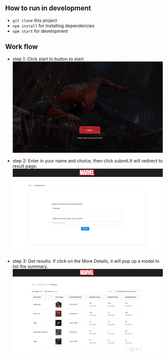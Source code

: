 ## How to run in development
* `git clone` this project
* `npm install` for installing dependencies
* `npm start` for development

## Work flow
- step 1: 
Click start to button to start
![image](https://github.com/SeeinWang/Marvel-heroes/blob/main/public/image/page1.jpeg)

- step 2:
Enter in your name and choice, then click submit.It will redirect to result page.
![image](https://github.com/SeeinWang/Marvel-heroes/blob/main/public/image/page2.jpeg)

- step 3:
Get results.
If click on the More Details, it will pop up a modal to list the summary.
![image](https://github.com/SeeinWang/Marvel-heroes/blob/main/public/image/page3.jpeg)


